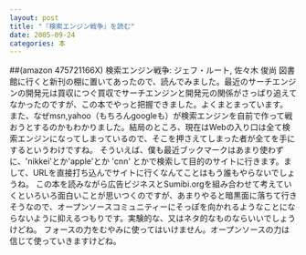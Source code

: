 ```yaml
---
layout: post
title: "『検索エンジン戦争』を読む"
date: 2005-09-24
categories: 本
---
```

 ##(amazon 475721166X)  検索エンジン戦争: ジェフ・ルート, 佐々木 俊尚
図書館に行くと新刊の棚に置いてあったので、読んでみました。最近のサーチエンジンの開発元は買収につぐ買収でサーチエンジンと開発元の関係がさっぱり追えてなかったのですが、この本でやっと把握できました。よくまとまっています。
また、なぜmsn,yahoo（もちろんgoogleも）が検索エンジンを自前で作って戦おうとするのかもわかりました。結局のところ、現在はWebの入り口は全て検索エンジンになってしまっているので、そこを押さえてしまった者が全てを手にするというわけですね。
そういえば、僕も最近ブックマークはあまり使わずに、'nikkei'とか'apple'とか 'cnn' とかで検索して目的のサイトに行きます。まして、URLを直接打ち込んでサイトに行くなんてことはもう誰もやらないでしょうね。
この本を読みながら広告ビジネスとSumibi.orgを組み合わせて考えていくといろいろ面白いことが思いつくのですが、あまりやると暗黒面に落ちて行きそうなので、オープンソースコミュニティーにそっぽを向かれるようなことにならないように抑えるつもりです。実験的な、又はネタ的なものならいいでしょうけどね。
フォースの力をむやみに使ってはいけません。オープンソースの力は信じて使っていきますけどね。
